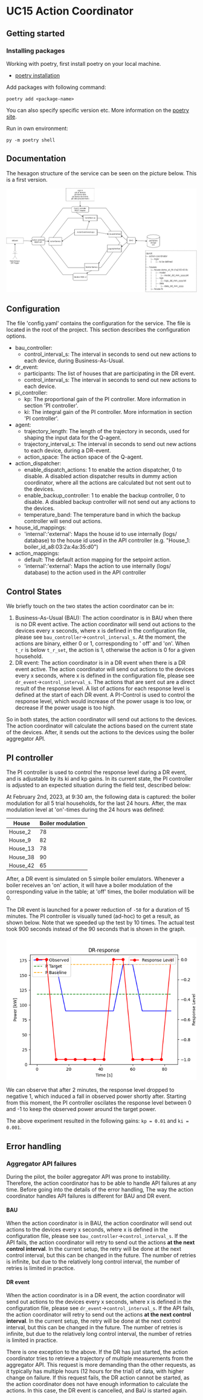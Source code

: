 # UC15 Action Coordinator

## Getting started

### Installing packages

Working with poetry, first install poetry on your local machine.

- [poetry installation](https://python-poetry.org/docs/#installation)

Add packages with following command:

    poetry add <package-name>

You can also specify specific version etc. More information on
the [poetry site](https://python-poetry.org/docs/cli/#add).

Run in own environment:

    py -m poetry shell

## Documentation

The hexagon structure of the service can be seen on the picture below.
This is a first version.

![Hexagon sturcture action coordinator](./images/hexagon-structure.drawio.png)

## Configuration

The file 'config.yaml' contains the configuration for the service. The file is located in the root of the project.
This section describes the configuration options.

- bau_controller:
    - control_interval_s: The interval in seconds to send out new actions to each device, during Business-As-Usual.
- dr_event:
    - participants: The list of houses that are participating in the DR event.
    - control_interval_s:  The interval in seconds to send out new actions to each device.
- pi_controller:
    - kp: The proportional gain of the PI controller. More information in section 'PI controller'.
    - ki: The integral gain of the PI controller. More information in section 'PI controller'.
- agent:
    - trajectory_length: The length of the trajectory in seconds, used for shaping the input data for the Q-agent.
    - trajectory_interval_s: The interval in seconds to send out new actions to each device, during a DR-event.
    - action_space: The action space of the Q-agent.
- action_dispatcher:
    - enable_dispatch_actions: 1 to enable the action dispatcher, 0 to disable. A disabled action dispatcher results in
      dummy action coordinator, where all the actions are calculated but not sent out to the devices.
    - enable_backup_controller: 1 to enable the backup controller, 0 to disable. A disabled backup controller will not
      send out any actions to the devices.
    - temperature_band: The temperature band in which the backup controller will send out actions.
- house_id_mappings:
    - 'internal':'external': Maps the house id to use internally (logs/ database) to the house id used in the API
      controller (e.g. "House_1: boiler_id_a8:03:2a:4a:35:d0")
- action_mappings:
    - default: The default action mapping for the setpoint action.
    - 'internal':'external': Maps the action to use internally (logs/ database) to the action used in the API controller

## Control States

We briefly touch on the two states the action coordinator can be in:

1. Business-As-Usual (BAU): The action coordinator is in BAU when there is no DR event active. The action coordinator
   will send out actions to the devices every x seconds, where x is defined in the configuration file, please
   see `bau_controller`→`control_interval_s`. At the moment, the actions are binary, either 0 or 1, corresponding to '
   off' and 'on'. When `t_r` is below `t_r_set`, the action is 1, otherwise the action is 0 for a given household.
2. DR event: The action coordinator is in a DR event when there is a DR event active. The action coordinator will send
   out actions to the devices every x seconds, where x is defined in the configuration file, please
   see `dr_event`→`control_interval_s`. The actions that are sent out are a direct result of the response level. A list
   of actions for each response level is defined at the start of each DR event. A PI-Control is used to control the
   response level, which would increase of the power usage is too low, or decrease if the power usage is too high.

So in both states, the action coordinator will send out actions to the devices. The action coordinator will calculate
the actions based on the current state of the devices. After, it sends out the actions to the devices using the boiler
aggregator API.

## PI controller

The PI controller is used to control the response level during a DR event, and is adjustable by its ki and kp gains.
In its current state, the PI controller is adjusted to an expected situation during the field test, described below:

At February 2nd, 2023, at 9:30 am, the following data is captured: the boiler modulation for all 5 trial households, for
the last 24 hours. After, the max modulation level at 'on'-times during the 24 hours was defined:

| House    | Boiler modulation |
|----------|-------------------|
| House_2  | 78                |
| House_9  | 82                |
| House_13 | 78                |
| House_38 | 90                |
| House_42 | 65                |

After, a DR event is simulated on 5 simple boiler emulators. Whenever a boiler receives an 'on' action, it will have a
boiler modulation of the corresponding value in the table; at 'off' times, the boiler modulation will be 0.

The DR event is launched for a power reduction of `-50` for a duration of 15 minutes. The PI controller is visually
tuned
(ad-hoc) to get a result, as shown below. Note that we speeded up the test by 10 times. The actual test took 900 seconds
instead of the 90 seconds that is shown in the graph.

![DR response of 15 minutes over 5 emulated households](./images/dr_plot.png)

We can observe that after 2 minutes, the response level dropped to negative 1, which induced a fall in observed power
shortly after. Starting from this moment, the PI controller oscilates the response level between 0 and -1 to keep the
observed power around the target power.

The above experiment resulted in the following gains: `kp = 0.01` and `ki = 0.001`.

## Error handling

### Aggregator API failures

During the pilot, the boiler aggregator API was prone to instability. Therefore, the action coordinator has to be able
to handle
API failures at any time. Before going into the details of the error handling, The way the action coordinator handles
API failures is different for BAU and DR event.

#### BAU

When the action coordinator is in BAU, the action coordinator will send out actions to the devices every x seconds,
where x is defined in the configuration file, please see `bau_controller`→`control_interval_s`. If the API fails, the
action
coordinator will retry to send out the actions **at the next control interval**. In the current setup, the retry will be
done at the next control interval, but this can be changed in the future. The number of retries is infinite, but due to
the relatively long control interval, the number of retries is limited in practice.

#### DR event

When the action coordinator is in a DR event, the action coordinator will send out actions to the devices every x
seconds,
where x is defined in the configuration file, please see `dr_event`→`control_interval_s`. If the API fails, the action
coordinator will retry to send out the actions **at the next control interval**. In the current setup, the retry will be
done at the next control interval, but this can be changed in the future. The number of retries is infinite, but due to
the relatively long control interval, the number of retries is limited in practice.

There is one exception to the above. If the DR has just started, the action coordinator tries to retrieve a trajectory
of multiple measurements from the aggregator API. This request is more demanding than the other requests, as it typically has
multiple hours (12 hours for the trial) of data, with higher change on failure. If this request fails, the DR action
cannot be started, as the action coordinator does not have enough information to calculate the actions. In this case,
the DR event is cancelled, and BaU is started again.
